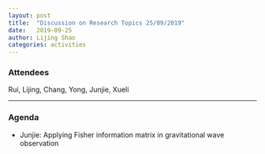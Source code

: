 ```yaml
---
layout: post
title:  "Discussion on Research Topics 25/09/2019"
date:   2019-09-25
author: Lijing Shao
categories: activities
---
```



### Attendees

Rui, Lijing, Chang, Yong, Junjie, Xueli

---

### Agenda

- Junjie: Applying Fisher information matrix in gravitational wave observation
